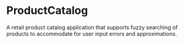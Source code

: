 # ProductCatalog
A retail product catalog application that supports fuzzy searching of products to accommodate for user input errors and approximations.
